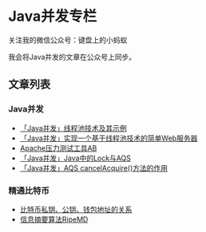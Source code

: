 # Java并发专栏

关注我的微信公众号：键盘上的小蚂蚁

我会将Java并发的文章在公众号上同步。

## 文章列表

### Java并发

- [「Java并发」线程池技术及其示例](https://mp.weixin.qq.com/s/HRv0HLzDy_y3fFatcHiHvw)
- [「Java并发」实现一个基于线程池技术的简单Web服务器](https://mp.weixin.qq.com/s/0-KPAvLmy27Z3nSF4s9fbw)
- [Apache压力测试工具AB](https://mp.weixin.qq.com/s/6HC2YJ3853bqXI4QpCwJ-A)
- [「Java并发」Java中的Lock与AQS](https://mp.weixin.qq.com/s/cgvGdt2AKhLLNvEUvzqRmw)
- [「Java并发」AQS cancelAcquire()方法的作用](https://mp.weixin.qq.com/s/0-PFECMyjFKR_VypJslhIw)

### 精通比特币

- [比特币私钥、公钥、钱包地址的关系](https://mp.weixin.qq.com/s/JmYKujySs4S8vXQP63XuxQ)
- [信息摘要算法RipeMD](https://mp.weixin.qq.com/s/n_gjMKn_insvNK8vjrOewA)